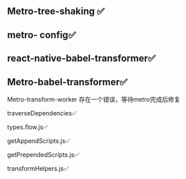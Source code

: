 ## Metro-tree-shaking ✅

## metro- config✅

## react-native-babel-transformer✅

## Metro-babel-transformer✅

Metro-transform-worker 存在一个错误，等待metro完成后修复

traverseDependencies✅

types.flow.js✅

getAppendScripts.js✅

getPrependedScripts.js✅

transformHelpers.js✅



